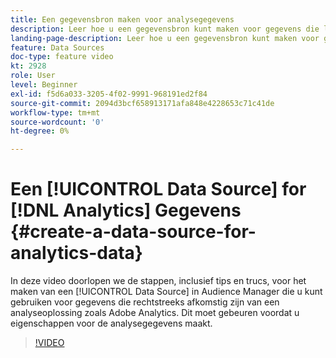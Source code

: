 ```yaml
---
title: Een gegevensbron maken voor analysegegevens
description: Leer hoe u een gegevensbron kunt maken voor gegevens die live worden ontvangen vanuit een analyseoplossing zoals Adobe Analytics. Dit doet u voordat u eigenschappen voor de analysegegevens maakt.
landing-page-description: Leer hoe u een gegevensbron kunt maken voor gegevens die live worden ontvangen vanuit een analyseoplossing zoals Adobe Analytics. Dit doet u voordat u eigenschappen voor de analysegegevens maakt.
feature: Data Sources
doc-type: feature video
kt: 2928
role: User
level: Beginner
exl-id: f5d6a033-3205-4f02-9991-968191ed2f84
source-git-commit: 2094d3bcf658913171afa848e4228653c71c41de
workflow-type: tm+mt
source-wordcount: '0'
ht-degree: 0%

---
```


# Een [!UICONTROL Data Source] for [!DNL Analytics] Gegevens {#create-a-data-source-for-analytics-data}

In deze video doorlopen we de stappen, inclusief tips en trucs, voor het maken van een [!UICONTROL Data Source] in Audience Manager die u kunt gebruiken voor gegevens die rechtstreeks afkomstig zijn van een analyseoplossing zoals Adobe Analytics. Dit moet gebeuren voordat u eigenschappen voor de analysegegevens maakt.

>[!VIDEO](https://video.tv.adobe.com/v/27329/?quality=12)
